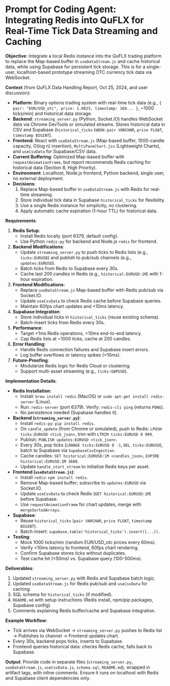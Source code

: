 # Prompt for Coding Agent: Integrating Redis into QuFLX for Real-Time Tick Data Streaming and Caching

**Objective**: Integrate a local Redis instance into the QuFLX trading platform to replace the Map-based buffer in `useDataStream.js` and cache historical data, while using Supabase for persistent tick storage. This is for a single-user, localhost-based prototype streaming OTC currency tick data via WebSocket.

**Context** (from QuFLX Data Handling Report, Oct 25, 2024, and user discussion):
- **Platform**: Binary options trading system with real-time tick data (e.g., `{ pair: "EUR/USD_otc", price: 1.0823, timestamp: 169... }`, ~1000 ticks/min) and historical data storage.
- **Backend**: `streaming_server.py` (Python, Socket.IO) handles WebSocket data via Chrome DevTools or simulated streams. Stores historical data in CSV and Supabase (`historical_ticks` table: `pair VARCHAR`, `price FLOAT`, `timestamp BIGINT`).
- **Frontend**: React with `useDataStream.js` (Map-based buffer, 1000-candle capacity, O(log n) insertion), `MultiPaneChart.jsx` (Lightweight Charts), and `useCsvData` for Supabase/CSV data.
- **Current Buffering**: Optimized Map-based buffer with `requestAnimationFrame`, but report recommends Redis caching for historical data (Section 8, High Priority).
- **Environment**: Localhost, Node.js frontend, Python backend, single user, no external deployment.
- **Decisions**:
  1. Replace Map-based buffer in `useDataStream.js` with Redis for real-time streaming.
  2. Store individual tick data in Supabase `historical_ticks` for flexibility.
  3. Use a single Redis instance for simplicity, no clustering.
  4. Apply automatic cache expiration (1-hour TTL) for historical data.

**Requirements**:
1. **Redis Setup**:
   - Install Redis locally (port 6379, default config).
   - Use Python `redis-py` for backend and Node.js `redis` for frontend.
2. **Backend Modifications**:
   - Update `streaming_server.py` to push ticks to Redis lists (e.g., `ticks:EURUSD`) and publish to pub/sub channels (e.g., `updates:EURUSD`).
   - Batch ticks from Redis to Supabase every 30s.
   - Cache last 200 candles in Redis (e.g., `historical:EURUSD:1M`) with 1-hour expiration.
3. **Frontend Modifications**:
   - Replace `useDataStream.js` Map-based buffer with Redis pub/sub via Socket.IO.
   - Update `useCsvData` to check Redis cache before Supabase queries.
   - Maintain 60fps chart updates and <10ms latency.
4. **Supabase Integration**:
   - Store individual ticks in `historical_ticks` (reuse existing schema).
   - Batch-insert ticks from Redis every 30s.
5. **Performance**:
   - Target <1ms Redis operations, <10ms end-to-end latency.
   - Cap Redis lists at ~1000 ticks, cache at 200 candles.
6. **Error Handling**:
   - Handle Redis connection failures and Supabase insert errors.
   - Log buffer overflows or latency spikes (>10ms).
7. **Future-Proofing**:
   - Modularize Redis logic for Redis Cloud or clustering.
   - Support multi-asset streaming (e.g., `ticks:GBPUSD`).

**Implementation Details**:
- **Redis Installation**:
  - Install: `brew install redis` (MacOS) or `sudo apt-get install redis-server` (Linux).
  - Run: `redis-server` (port 6379). Verify: `redis-cli ping` (returns `PONG`).
  - No persistence needed (Supabase handles it).
- **Backend (`streaming_server.py`)**:
  - Install `redis-py`: `pip install redis`.
  - On `candle_update` (from Chrome or simulated), push to Redis: `LPUSH ticks:EURUSD <tick_json>`, trim with `LTRIM ticks:EURUSD 0 999`.
  - Publish: `PUBLISH updates:EURUSD <tick_json>`.
  - Every 30s, pop ticks (`LRANGE ticks:EURUSD 0 -1`, `DEL ticks:EURUSD`), batch to Supabase via `SupabaseCsvIngestion`.
  - Cache candles: `SET historical:EURUSD:1M <candles_json>`, `EXPIRE historical:EURUSD:1M 3600`.
  - Update `handle_start_stream` to initialize Redis keys per asset.
- **Frontend (`useDataStream.js`)**:
  - Install `redis`: `npm install redis`.
  - Remove Map-based buffer; subscribe to `updates:EURUSD` via Socket.IO.
  - Update `useCsvData` to check Redis (`GET historical:EURUSD:1M`) before Supabase.
  - Use `requestAnimationFrame` for chart updates, merge with `mergeSortedArrays`.
- **Supabase**:
  - Reuse `historical_ticks` (`pair VARCHAR`, `price FLOAT`, `timestamp BIGINT`).
  - Batch-insert: `supabase.table('historical_ticks').insert([...])`.
- **Testing**:
  - Mock 1000 ticks/min (random EUR/USD_otc prices every 60ms).
  - Verify <10ms latency to frontend, 60fps chart rendering.
  - Confirm Supabase stores ticks without duplicates.
  - Test cache hit (<50ms) vs. Supabase query (100-500ms).

**Deliverables**:
1. Updated `streaming_server.py` with Redis and Supabase batch logic.
2. Updated `useDataStream.js` for Redis pub/sub and `useCsvData` for caching.
3. SQL schema for `historical_ticks` (if modified).
4. `README.md` with setup instructions (Redis install, npm/pip packages, Supabase config).
5. Comments explaining Redis buffer/cache and Supabase integration.

**Example Workflow**:
- Tick arrives via WebSocket → `streaming_server.py` pushes to Redis list → Publishes to channel → Frontend updates chart.
- Every 30s, backend pops ticks, inserts to Supabase.
- Frontend queries historical data: checks Redis cache, falls back to Supabase.

**Output**:
Provide code in separate files (`streaming_server.py`, `useDataStream.js`, `useCsvData.js`, `schema.sql`, `README.md`), wrapped in artifact tags, with inline comments. Ensure it runs on localhost with Redis and Supabase client dependencies only.